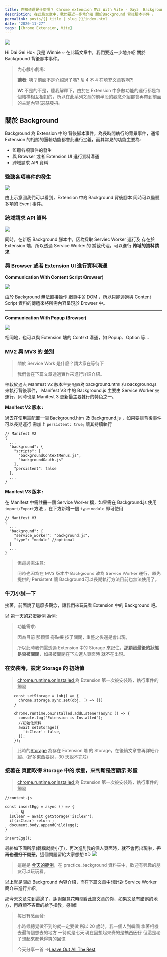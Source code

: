 ```yaml
---
title: 你知道這是什麼嗎？ Chrome extension MV3 With Vite - Day5  Background 背後腳本
description: 在此篇文章中，我們要近一步地介紹 關於Background 背後腳本事件 。
permalink: posts/{{ title | slug }}/index.html
date: "2020-11-27"
tags: [Chrome Extension, Vite]
---
```


![](https://i.imgur.com/aUvXD9V.jpg)

Hi Dai Gei Ho~ 我是 Winnie ~ 在此篇文章中，我們要近一步地介紹 關於 Background 背後腳本事件。

> 內心戲小劇場:
>
> **讀者:** 咦？前面不是介紹過了嗎? 尼 4 不 4 在填充文章數啊?!
>
> **W:** 不是的不是，聽我解釋下，由於在 Extension 中多數功能的運行都是每個結構相互相扣的，所以在此系列文章的前半段的觀念介紹都會再帶到前面的主題內容(~~瑟瑟發抖~~。

## 關於 Background

Background 為 Extension 中的 背後腳本事件，為長時間執行的背景事件，通常 Extension 的相關的邏輯功能都會此進行定義，而其常見的功能主要為:

- 監聽各項事件的發生
- 與 Browser 或者 Extension UI 進行資料溝通
- 跨域請求 API 資料

### 監聽各項事件的發生

![](https://i.imgur.com/bYZgPeH.png)

由上示意圖我們可以看到，Extension 中的 Background 背後腳本 同時可以監聽多項的 Event 事件。

### 跨域請求 API 資料

![](https://i.imgur.com/0WGyGLC.png)

同時，在新版 Background 腳本中，因為採取 Serviec Worker 運行及 存在於 Extension 端，所以透過 Service Worker 的 攔截代理，可以進行 **跨域的資料請求**

### 與 Browser 或者 Extension UI 進行資料溝通

**Communication With Content Script (Browser)**

![](https://i.imgur.com/OYCyZzZ.png)

由於 Background 無法直接操作 網頁中的 DOM ，所以只能透過與 Content Script 資料的傳遞來將所需內容呈現於 Browser 中。

---

**Communication With Popup (Browser)**

![](https://i.imgur.com/u0wGcmY.png)

相同地，也可以與 Extension 端的 Context 溝通，如 Popup、Option 等...

### MV2 與 MV3 的 差別

> 關於 Service Work 是什麼？請大家在等待下
>
> 我們會在下篇文章透過實作來進行詳細介紹。

相較於過去 Manifest V2 版本主要配置為 background.html 和 background.js 來執行背後事件， Manifest V3 中的 Background.js 主要由 Service Worker 來運行，同時也是 Manifest 3 更新最主要推行的特色之一。

**Manifest V2 版本 :**

過去在使用需配置一個 Background.html 及 Background.js ，如果要讓背後事件可以長期運行 需加上 `persistent: true;` 讓其持續執行

```
// Manifest V2
{
  ...
  "background": {
    "scripts": [
      "backgroundContextMenus.js",
      "backgroundOauth.js"
    ],
    "persistent": false
  },
  ...
}

```

**Manifest V3 版本 :**

在 Manifest 中需註冊一個 Service Worker 檔，如果需在 Background.js 使用`import/Export`方法 ，在下方新增一個 `type:module` 即可使用

```
// Manifest V3
{
  ...
  "background": {
    "service_worker": "background.js",
    "type": "module" //optional
  }
  ...
}
```

> 但這邊需注意:
>
> 同時也因為在 MV3 版本中 Background 改為 Service Worker 運行，原先提供的 Persistent 讓 Background 可以長期執行方法目前也無法使用了。

### 牛刀小試一下

接著，前面說了這麼多觀念，讓我們來玩玩看 Extension 中的 Background 吧。

以 第一天的彩蛋範例 為例:

> 功能需求:
>
> 因為目前 那顆蛋 ~~有點煩~~ 按了關閉，重整之後還是會出現，
>
> 所以此時我們需透過 Extension 中的 Storage 來記住，**那顆蛋最後的狀態是否被關閉**，如果被關閉在下次進入頁面時 就不在出現。

### 在安裝時，設定 Storage 的 初始值

> [chrome.runtime.onInstalled ](https://developer.chrome.com/docs/extensions/reference/runtime/#event-onInstalled)為 Extension 第一次被安裝時，執行事件的觸發

```
    const setStorage = (obj) => {
      chrome.storage.sync.set(obj, () => {})
    }

    chrome.runtime.onInstalled.addListener(async () => {
      console.log('Extension is Installed');
      //初始化資料
      await setStorage({
        'isClear': false,
      });
    });
```

> 此時的[Storage](https://developer.chrome.com/docs/extensions/reference/storage/) 為存在 Extension 端 的 Storage，在後續文章會再詳細介紹。(~~好多東西要說，30 天說不完啦~~)

### 接著在 頁面取得 Storage 中的 狀態，來判斷是否顯示 彩蛋

> [chrome.runtime.onInstalled ](https://developer.chrome.com/docs/extensions/reference/runtime/#event-onInstalled)為 Extension 第一次被安裝時，執行事件的觸發

```
//content.js

const insertEgg = async () => {
   ... 略
  isClear = await getStorage('isClear');
  if(isClear) return ;
  document.body.appendChild(egg);
}

insertEgg();
```

最終如下圖所示(轉檔就變小了)，再次進到我的個人頁面時，就不會再出現啦，~~但再也還打不開惹~~，這個問題留給大家想想 XD
![](https://i.imgur.com/EnQPPtE.gif)

> 這邊是 [今天的範例](https://github.com/wineuwu/2022ITHelp_Extension)，在 practice_background 資料夾中，歡迎有興趣的朋友可以玩玩看。

以上就是關於 Background 內容介紹，而在下篇文章中想針對 Service Worker 簡介來進行介紹。

那今天文章先到這邊了，謝謝願意花時間看此篇文章的你，如果文章有錯誤的地方，再麻煩不吝嗇的給予指教，感謝!!

> 每日有感而發:
>
> 小時候總覺做不到的就一定要做
> 所以 20 歲時，我一個人到韓國
> 拿著相機去遍每個想去的地方
> 一待就是七天
> 現在回想起來~~真的是搞西因仔~~
> 但這是老了想起來都覺得爽的回憶
>
> 今天分享一首 ->[Leave Out All The Rest ](https://www.youtube.com/watch?v=yZIummTz9mM)
